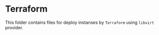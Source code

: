 # Terraform
This folder contains files for deploy instanses by `Terraform` using `libvirt` provider.

